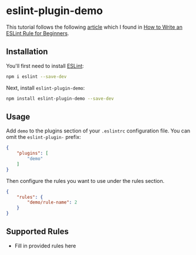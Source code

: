# eslint-plugin-demo
This tutorial follows the following [article](https://flexport.engineering/writing-custom-lint-rules-for-your-picky-developers-67732afa1803) which I found in [How to Write an ESLint Rule for Beginners](https://blog.scottlogic.com/2021/09/06/how-to-write-an-es-lint-rule-for-beginners.html).

## Installation

You'll first need to install [ESLint](https://eslint.org/):

```sh
npm i eslint --save-dev
```

Next, install `eslint-plugin-demo`:

```sh
npm install eslint-plugin-demo --save-dev
```

## Usage

Add `demo` to the plugins section of your `.eslintrc` configuration file. You can omit the `eslint-plugin-` prefix:

```json
{
    "plugins": [
        "demo"
    ]
}
```


Then configure the rules you want to use under the rules section.

```json
{
    "rules": {
        "demo/rule-name": 2
    }
}
```

## Supported Rules

* Fill in provided rules here


